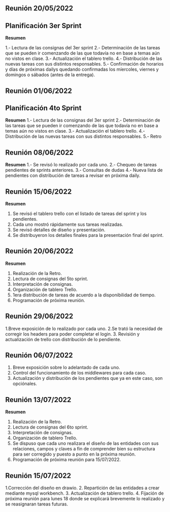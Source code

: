 ## Reunión 20/05/2022
## Planificación 3er Sprint

**Resumen**

1.- Lectura de las consignas del 3er sprint
2.- Determinación de  las tareas que se pueden ir comenzando de las que todavía no en base a temas aún no vistos en clase.
3.- Actualización el tablero trello.
4.- Distribución de las nuevas tareas con sus distintos responsables.
5.- Confirmación de horarios y días de próximas dailys quedando confirmadas los míercoles, viernes y domingos o sábados (antes de la entrega).

## Reunión 01/06/2022
## Planificación 4to Sprint

**Resumen**
1.- Lectura de las consignas del 3er sprint
2.- Determinación de  las tareas que se pueden ir comenzando de las que todavía no en base a temas aún no vistos en clase.
3.- Actualización el tablero trello.
4.- Distribución de las nuevas tareas con sus distintos responsables.
5.- Retro

## Reunión 08/06/2022

**Resumen**
1.- Se revisó lo realizado por cada uno.
2.- Chequeo de tareas pendientes de sprints anteriores.
3.- Consultas de dudas
4.- Nueva lista de pendientes con distribución de tareas a revisar en próxima daily.

## Reunión 15/06/2022

**Resumen**
1. Se revisó el tablero trello con el listado de tareas del sprint y los pendientes.
2. Cada uno mostró rápidamente sus tareas realizadas.
3. Se revisó detalles de diseño y presentación.
4. Se distribuyeron los detalles finales para la presentación final del sprint.

## Reunión 20/06/2022

**Resumen**
1. Realización de la Retro.
2. Lectura de consignas del 5to sprint.
3. Interpretación de consignas.
3. Organización de tablero Trello.
4. 1era distribución de tareas de acuerdo a la disponibilidad de tiempo.
5. Programación de próxima reunión.

## Reunión 29/06/2022
1.Breve exposición de lo realizado por cada uno.
2.Se trató la necesidad de corregir los headers para poder completar el login.
3. Revisión y actualización de trello con distribución de lo pendiente.

## Reunión 06/07/2022
1. Breve exposición sobre lo adelantado de cada uno.
2. Control del funcionamiento de los middlewares para cada caso.
3. Actualización y distribución de los pendientes que ya en este caso, son opciónales.

## Reunión 13/07/2022

**Resumen**
1. Realización de la Retro.
2. Lectura de consignas del 6to sprint.
3. Interpretación de consignas.
3. Organización de tablero Trello.
4. Se dispuso que cada uno realizara el diseño de las entidades con sus relaciones, campos y claves a fin de comprender bien su estructura para ser corregido y puesto a punto en la próxima reunión.
5. Programación de próxima reunión para 15/07/2022.

## Reunión 15/07/2022
1.Corrección del diseño en drawio.
2. Repartición de las entidades a crear mediante  mysql workbench.
3. Actualización de tablero trello.
4. Fijación de próxima reunión para lunes 18 donde se explicará brevemente lo realizado y se reasignaran tareas futuras.
